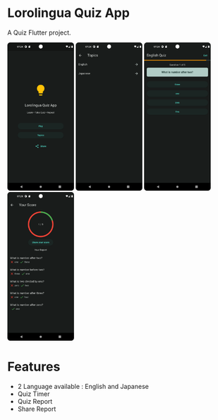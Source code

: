 # Lorolingua Quiz App

A Quiz Flutter project.

<p float="left">
  <img width="30%" height="50%" src="https://github.com/fityanrahman/lorolingua_quiz/blob/main/screenshots/home.png" />
  <img width="30%" height="50%" src="https://github.com/fityanrahman/lorolingua_quiz/blob/main/screenshots/topics.png" />
  <img width="30%" height="50%" src="https://github.com/fityanrahman/lorolingua_quiz/blob/main/screenshots/quiz.png" />
  <img width="30%" height="50%" src="https://github.com/fityanrahman/lorolingua_quiz/blob/main/screenshots/result.png" />
</p>

# Features
- 2 Language available : English and Japanese
- Quiz Timer
- Quiz Report
- Share Report